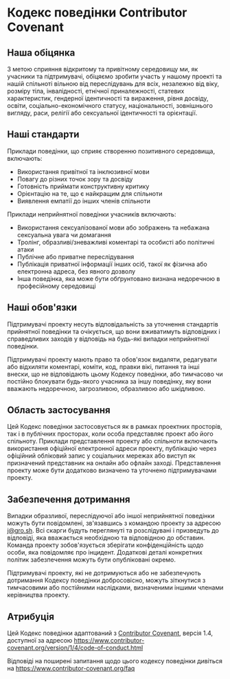 # Кодекс поведінки Contributor Covenant

## Наша обіцянка

З метою сприяння відкритому та привітному середовищу ми, як учасники та підтримувачі, обіцяємо зробити участь у нашому проекті та нашій спільноті вільною від переслідувань для всіх, незалежно від віку, розміру тіла, інвалідності, етнічної приналежності, статевих характеристик, гендерної ідентичності та вираження, рівня досвіду, освіти, соціально-економічного статусу, національності, зовнішнього вигляду, раси, релігії або сексуальної ідентичності та орієнтації.

## Наші стандарти

Приклади поведінки, що сприяє створенню позитивного середовища, включають:

* Використання привітної та інклюзивної мови
* Повагу до різних точок зору та досвіду
* Готовність приймати конструктивну критику
* Орієнтацію на те, що є найкращим для спільноти
* Виявлення емпатії до інших членів спільноти

Приклади неприйнятної поведінки учасників включають:

* Використання сексуалізованої мови або зображень та небажана сексуальна увага чи домагання
* Тролінг, образливі/зневажливі коментарі та особисті або політичні атаки
* Публічне або приватне переслідування
* Публікація приватної інформації інших осіб, такої як фізична або електронна адреса, без явного дозволу
* Інша поведінка, яка може бути обґрунтовано визнана недоречною в професійному середовищі

## Наші обов'язки

Підтримувачі проекту несуть відповідальність за уточнення стандартів прийнятної поведінки та очікується, що вони вживатимуть відповідних і справедливих заходів у відповідь на будь-які випадки неприйнятної поведінки.

Підтримувачі проекту мають право та обов'язок видаляти, редагувати або відхиляти коментарі, коміти, код, правки вікі, питання та інші внески, що не відповідають цьому Кодексу поведінки, або тимчасово чи постійно блокувати будь-якого учасника за іншу поведінку, яку вони вважають недоречною, загрозливою, образливою або шкідливою.

## Область застосування

Цей Кодекс поведінки застосовується як в рамках проектних просторів, так і в публічних просторах, коли особа представляє проект або його спільноту. Приклади представлення проекту або спільноти включають використання офіційної електронної адреси проекту, публікацію через офіційний обліковий запис у соціальних мережах або виступ як призначений представник на онлайн або офлайн заході. Представлення проекту може бути додатково визначено та уточнено підтримувачами проекту.

## Забезпечення дотримання

Випадки образливої, переслідуючої або іншої неприйнятної поведінки можуть бути повідомлені, зв'язавшись з командою проекту за адресою j@gro.sh. Всі скарги будуть переглянуті та розслідувані і призведуть до відповіді, яка вважається необхідною та відповідною до обставин. Команда проекту зобов'язується зберігати конфіденційність щодо особи, яка повідомляє про інцидент. Додаткові деталі конкретних політик забезпечення можуть бути опубліковані окремо.

Підтримувачі проекту, які не дотримуються або не забезпечують дотримання Кодексу поведінки добросовісно, можуть зіткнутися з тимчасовими або постійними наслідками, визначеними іншими членами керівництва проекту.

## Атрибуція

Цей Кодекс поведінки адаптований з [Contributor Covenant][homepage], версія 1.4, доступної за адресою https://www.contributor-covenant.org/version/1/4/code-of-conduct.html

[homepage]: https://www.contributor-covenant.org

Відповіді на поширені запитання щодо цього кодексу поведінки дивіться на https://www.contributor-covenant.org/faq

